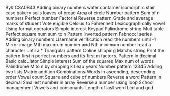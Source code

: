 By# CSA0843
Adding binary numbers
water container
isomorphic
stair case
bakery sells loaves of bread
Area of circle
Number pattern
Sum of n numbers
Perfect number
Factorial
Reverse pattern
Grade and average marks of student
Vote eligible
Celsius to Fahrenheit
Lexicographically vowel
Using format operators
Simple interest
Keypad
Palindrome string
Mult table
Perfect square num sum to n
Pattern
Inverted pattern
Fabnocci series
Adding binary numbers
Username verification 
read the numbers until -1
Mirror image 
Mth maximum number and Nth minimum number
read a character until a * 
Triangular pattern 
Online shipping
Matchs string
Print the pattern
first n perfect numbers and its first m factors.
Pattern in decimal
Basic calculator 
Simple interest
Sum of the squares
Max num of words
Palindrome
M to n by shipping k
Leap years
Number pattern 12345
Adding two lists
Matrix addition
Combinations
Words in ascending, descending order
Vowel count
Square and cube of numbers
Reverse a word
Pattern in decimal
Smallest number in array
Reverse a number using loop
School management 
Vowels and consonants 
Length of last word
Lcd and gcd

